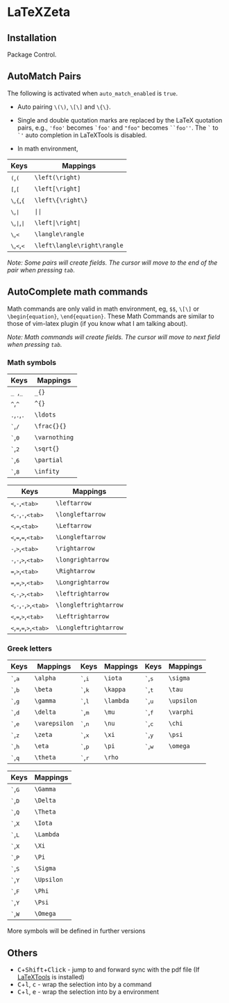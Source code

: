 LaTeXZeta
=====

## Installation

Package Control.

## AutoMatch Pairs
The following is activated when `auto_match_enabled` is `true`.

* Auto pairing `\(\)`, `\[\]` and `\{\}`.
* Single and double quotation marks are replaced by the LaTeX quotation pairs, e.g., `'foo'` becomes <code>&#96;foo'</code> and `"foo"` becomes <code>&#96;&#96;foo''</code>. The <code>&#96;</code> to <code>&#96;'</code> auto completion in LaTeXTools is disabled.

* In math environment,

Keys                                                 | Mappings
--------                                             | -----------------
<kbd>(</kbd>,<kbd>(</kbd>                            | `\left(\right)`
<kbd>[</kbd>,<kbd>[</kbd>                            | `\left[\right]`
<kbd>&#92;</kbd>,<kbd>{</kbd>,<kbd>{</kbd>           | `\left\{\right\}`
<kbd>&#92;</kbd>,<kbd>&#124;</kbd>                   | `\|\|`
<kbd>&#92;</kbd>,<kbd>&#124;</kbd>,<kbd>&#124;</kbd> | `\left\|\right\|`
<kbd>&#92;</kbd>,<kbd>&lt;</kbd>                     | `\langle\rangle`
<kbd>&#92;</kbd>,<kbd>&lt;</kbd>,<kbd>&lt;</kbd>     | `\left\langle\right\rangle`


_Note: Some pairs will create fields. The cursor will move to the end of the pair when pressing `tab`._

## AutoComplete math commands

Math commands are only valid in math environment, eg, `$$`, <code>&#92;[&#92;]</code> or `\begin{equation}`, `\end{equation}`.
These Math Commands are similar to those of vim-latex plugin (if you know what I am talking about).

_Note: Math commands will create fields. The cursor will move to next field when pressing `tab`._

### Math symbols

Keys                                   | Mappings
--------                               | -----------------
<kbd>_ </kbd>,<kbd>_</kbd>             | `_{}`
<kbd>^</kbd>,<kbd>^</kbd>              | `^{}`
<kbd>.</kbd>,<kbd>.</kbd>,<kbd>.</kbd> | `\ldots`
<kbd>\`</kbd>,<kbd>/</kbd>             | `\frac{}{}`
<kbd>\`</kbd>,<kbd>0</kbd>             | `\varnothing`
<kbd>\`</kbd>,<kbd>2</kbd>             | `\sqrt{}`
<kbd>\`</kbd>,<kbd>6</kbd>             | `\partial`
<kbd>\`</kbd>,<kbd>8</kbd>             | `\infity`

Keys                                                                             | Mappings
--------                                                                         | -----------------
<kbd>&lt;</kbd>,<kbd>-</kbd>,<kbd>&lt;tab&gt;</kbd>                              | `\leftarrow`
<kbd>&lt;</kbd>,<kbd>-</kbd>,<kbd>-</kbd>,<kbd>&lt;tab&gt;</kbd>                 | `\longleftarrow`
<kbd>&lt;</kbd>,<kbd>=</kbd>,<kbd>&lt;tab&gt;</kbd>                              | `\Leftarrow`
<kbd>&lt;</kbd>,<kbd>=</kbd>,<kbd>=</kbd>,<kbd>&lt;tab&gt;</kbd>                 | `\Longleftarrow`
<kbd>-</kbd>,<kbd>&gt;</kbd>,<kbd>&lt;tab&gt;</kbd>                              | `\rightarrow`
<kbd>-</kbd>,<kbd>-</kbd>,<kbd>&gt;</kbd>,<kbd>&lt;tab&gt;</kbd>                 | `\longrightarrow`
<kbd>=</kbd>,<kbd>&gt;</kbd>,<kbd>&lt;tab&gt;</kbd>                              | `\Rightarrow`
<kbd>=</kbd>,<kbd>=</kbd>,<kbd>&gt;</kbd>,<kbd>&lt;tab&gt;</kbd>                 | `\Longrightarrow`
<kbd>&lt;</kbd>,<kbd>-</kbd>,<kbd>&gt;</kbd>,<kbd>&lt;tab&gt;</kbd>              | `\leftrightarrow`
<kbd>&lt;</kbd>,<kbd>-</kbd>,<kbd>-</kbd>,<kbd>&gt;</kbd>,<kbd>&lt;tab&gt;</kbd> | `\longleftrightarrow`
<kbd>&lt;</kbd>,<kbd>=</kbd>,<kbd>&gt;</kbd>,<kbd>&lt;tab&gt;</kbd>              | `\Leftrightarrow`
<kbd>&lt;</kbd>,<kbd>=</kbd>,<kbd>=</kbd>,<kbd>&gt;</kbd>,<kbd>&lt;tab&gt;</kbd> | `\Longleftrightarrow`

### Greek letters

Keys                       | Mappings          | Keys                       | Mappings          | Keys                       | Mappings          |
--------                   | ----------------- | --------                   | ----------------- | --------                   | ----------------- |
<kbd>\`</kbd>,<kbd>a</kbd> | `\alpha`          | <kbd>\`</kbd>,<kbd>i</kbd> | `\iota`           | <kbd>\`</kbd>,<kbd>s</kbd> | `\sigma`          |
<kbd>\`</kbd>,<kbd>b</kbd> | `\beta`           | <kbd>\`</kbd>,<kbd>k</kbd> | `\kappa`          | <kbd>\`</kbd>,<kbd>t</kbd> | `\tau`            |
<kbd>\`</kbd>,<kbd>g</kbd> | `\gamma`          | <kbd>\`</kbd>,<kbd>l</kbd> | `\lambda`         | <kbd>\`</kbd>,<kbd>u</kbd> | `\upsilon`        |
<kbd>\`</kbd>,<kbd>d</kbd> | `\delta`          | <kbd>\`</kbd>,<kbd>m</kbd> | `\mu`             | <kbd>\`</kbd>,<kbd>f</kbd> | `\varphi`         |
<kbd>\`</kbd>,<kbd>e</kbd> | `\varepsilon`     | <kbd>\`</kbd>,<kbd>n</kbd> | `\nu`             | <kbd>\`</kbd>,<kbd>c</kbd> | `\chi`            |
<kbd>\`</kbd>,<kbd>z</kbd> | `\zeta`           | <kbd>\`</kbd>,<kbd>x</kbd> | `\xi`             | <kbd>\`</kbd>,<kbd>y</kbd> | `\psi`            |
<kbd>\`</kbd>,<kbd>h</kbd> | `\eta`            | <kbd>\`</kbd>,<kbd>p</kbd> | `\pi`             | <kbd>\`</kbd>,<kbd>w</kbd> | `\omega`          |
<kbd>\`</kbd>,<kbd>q</kbd> | `\theta`          | <kbd>\`</kbd>,<kbd>r</kbd> | `\rho`            |                            |                   |


Keys                       | Mappings
--------                   | -----------------
<kbd>\`</kbd>,<kbd>G</kbd> | `\Gamma`
<kbd>\`</kbd>,<kbd>D</kbd> | `\Delta`
<kbd>\`</kbd>,<kbd>Q</kbd> | `\Theta`
<kbd>\`</kbd>,<kbd>X</kbd> | `\Iota`
<kbd>\`</kbd>,<kbd>L</kbd> | `\Lambda`
<kbd>\`</kbd>,<kbd>X</kbd> | `\Xi`
<kbd>\`</kbd>,<kbd>P</kbd> | `\Pi`
<kbd>\`</kbd>,<kbd>S</kbd> | `\Sigma`
<kbd>\`</kbd>,<kbd>Y</kbd> | `\Upsilon`
<kbd>\`</kbd>,<kbd>F</kbd> | `\Phi`
<kbd>\`</kbd>,<kbd>Y</kbd> | `\Psi`
<kbd>\`</kbd>,<kbd>W</kbd> | `\Omega`

More symbols will be defined in further versions


## Others

- <kbd>C</kbd>+<kbd>Shift</kbd>+<kbd>Click</kbd>  - jump to and forward sync with the pdf file (If [LaTeXTools](https://github.com/SublimeText/LaTeXTools) is installed)
- <kbd>C</kbd>+<kbd>l</kbd>, <kbd>c</kbd>  - wrap the selection into by a command
- <kbd>C</kbd>+<kbd>l</kbd>, <kbd>e</kbd>  - wrap the selection into by a environment